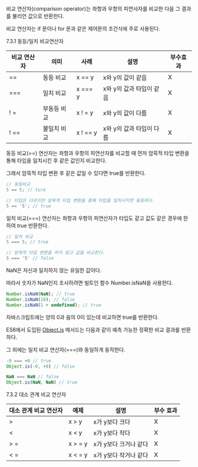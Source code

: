 비교 연산자(comparison operator)는 좌항과 우항의 피연사자를 비교한 다음 그 결과를 불리언 값으로 반환한다.

비교 연산자는 if 문이나 for 문과 같은 제어문의 조건식에 주로 사용된다.

7.3.1 동등/일치 비교연산자

| 비교 연산자 | 의미 | 사례 | 설명 | 부수효과 |
| --- | --- | --- | --- | --- |
| == | 동등 비교 | x == y | x와 y의 값이 같음 | X |
| === | 일치 비교 | x === y | x와 y의 값과 타입이 같음 | X |
| ! = | 부동등 비교 | x ! = y | x와 y의 값이 다름 | X |
| ! == | 불일치 비교 | x ! == y | x와 y의 값과 타입이 다름 | X |

동등 비교(==) 연산자는 좌항과 우항의 피연산자를 비교할 때 먼저 암묵적 타입 변환을 통해 타입을 일치시킨 후 같은 값인지 비교한다.

그래서 암묵적 타입 변환 후 같은 값일 수 있다면 true를 반환한다.

```jsx
// 동등비교
5 == 5; // ture

// 타입은 다르지만 암묵적 타입 변환을 통해 타입을 일치시키면 동등하다.
5 == '5'; // true
```

일치 비교(===) 연산자는 좌항과 우항의 피연산자가 타입도 같고 값도 같은 경우에 한하여 true 반환한다.

```jsx
// 일치 비교
5 === 5; // true

// 암묵적 타입 변환을 하지 않고 값을 비교한다.
5 === '5' // false
```

NaN은 자신과 일치하지 않는 유일한 값이다. 

따라서 숫자가 NaN인지 조사하려면 빌트인 함수 Number.isNaN을 사용한다.

```jsx
Number.isNaN(NaN); // true
Number.isNaN(10); // false
Number.isNaN(1 + undefined); // true
```

자바스크립트에는 양의 0과 음의 0이 있는데 비교하면 true를 반환한다.

ES6에서 도입된 [Object.is](http://Object.is) 메서드는 다음과 같이 예측 가능한 정확한 비교 결과를 반환하다.

그 외에는 일치 비교 연산자(===)와 동일하게 동작한다.

```jsx
-0 === +0 // true
Object.is(-0, +0) // false

NaN === NaN // false
Object.is(NaN, NaN) // true
```

7.3.2 대소 관계 비교 연산자

| 대소 관계 비교 연산자 | 예제 | 설명 | 부수 효과 |
| --- | --- | --- | --- |
| >  | x > y | x가 y보다 크다 | X |
| <  | x < y | x가 y보다 작다 | X |
| > = |  x > = y | x가 y보다 크거나 같다 | X |
| < = | x < = y | x가 y보다 작거나 같다 | X |
